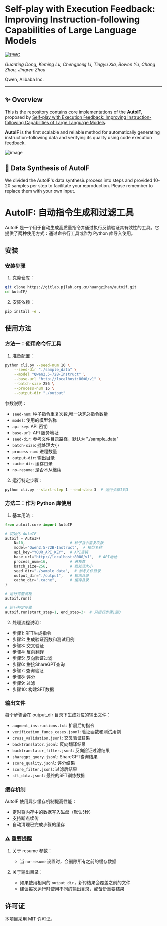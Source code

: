 # Self-play with Execution Feedback: Improving Instruction-following Capabilities of Large Language Models

[![PWC](https://img.shields.io/endpoint.svg?url=https://paperswithcode.com/badge/self-play-with-execution-feedback-improving/instruction-following-on-ifeval)](https://paperswithcode.com/sota/instruction-following-on-ifeval?p=self-play-with-execution-feedback-improving)

*Guanting Dong, Keming Lu, Chengpeng Li, Tingyu Xia, Bowen Yu, Chang Zhou, Jingren Zhou*

Qwen, Alibaba Inc.

---

## :sparkles: Overview


This is the repository contains core implementations of the **AutoIF**, proposed by [Self-play with Execution Feedback: Improving Instruction-following Capabilities of Large Language Models](https://arxiv.org/abs/2406.13542).

**AutoIF** is the first scalable and reliable method for automatically generating instruction-following data and verifying its quality using code execution feedback.

![image](https://github.com/dongguanting/AutoIF/assets/60767110/6c222465-25a4-4dec-ade6-d3a5af80ba39)



## :rocket: Data Synthesis of AutoIF
We divided the AutoIF's data synthesis process into steps and provided 10-20 samples per step to facilitate your reproduction. Please remember to replace them with your own input.

# AutoIF: 自动指令生成和过滤工具

AutoIF 是一个用于自动生成高质量指令并通过执行反馈验证其有效性的工具。它提供了两种使用方式：通过命令行工具或作为 Python 库导入使用。

## 安装

### 安装步骤

1. 克隆仓库：
```bash
git clone https://gitlab.pjlab.org.cn/huangzihan/autoif.git
cd AutoIF/
```

2. 安装依赖：
```bash
pip install -e .
```

## 使用方法

### 方法一：使用命令行工具

1. 准备配置：
```bash
python cli.py --seed-num 10 \
    --seed-dir "./sample_data" \
    --model "Qwen2.5-72B-Instruct" \
    --base-url "http://localhost:8000/v1" \
    --batch-size 256 \
    --process-num 16 \
    --output-dir "./output"
```

参数说明：
- `seed-num`: 种子指令重复次数,唯一决定总指令数量
- `model`: 使用的模型名称
- `api-key`: API 密钥
- `base-url`: API 服务地址
- `seed-dir`: 参考文件目录路径，默认为 "./sample_data"
- `batch-size`: 批处理大小
- `process-num`: 进程数量
- `output-dir`: 输出目录
- `cache-dir`: 缓存目录
- `no-resume`: 是否不从继续

2. 运行特定步骤：
```bash
python cli.py --start-step 1 --end-step 3  # 运行步骤1到3
```

### 方法二：作为 Python 库使用

1. 基本用法：
```python
from autoif.core import AutoIF

# 初始化 AutoIF
autoif = AutoIF(
    N=10,                    # 种子指令重复次数
    model="Qwen2.5-72B-Instruct",  # 模型名称
    api_key="YOUR_API_KEY",  # API密钥
    base_url="http://localhost:8000/v1",  # API地址
    process_num=16,          # 进程数
    batch_size=256,          # 批处理大小
    seed_dir="./sample_data",  # 参考文件目录
    output_dir="./output",   # 输出目录
    cache_dir=".cache",      # 缓存目录
)

# 运行完整流程
autoif.run()

# 运行特定步骤
autoif.run(start_step=1, end_step=3)  # 只运行步骤1到3
```

2. 处理流程说明：
- 步骤1: RFT生成指令
- 步骤2: 生成验证函数和测试用例
- 步骤3: 交叉验证
- 步骤4: 反向翻译
- 步骤5: 反向验证过滤
- 步骤6: 拼接ShareGPT查询
- 步骤7: 查询验证
- 步骤8: 评分
- 步骤9: 过滤
- 步骤10: 构建SFT数据

### 输出文件

每个步骤会在 output_dir 目录下生成对应的输出文件：
- `augment_instructions.txt`: 扩展后的指令
- `verification_funcs_cases.jsonl`: 验证函数和测试用例
- `cross_validation.jsonl`: 交叉验证结果
- `backtranslator.jsonl`: 反向翻译结果
- `backtranslator_filter.jsonl`: 反向验证过滤结果
- `sharegpt_query.jsonl`: ShareGPT查询结果
- `score_quality.jsonl`: 评分结果
- `score_filter.jsonl`: 过滤后结果
- `sft_data.jsonl`: 最终的SFT训练数据

### 缓存机制

AutoIF 使用异步缓存机制提高性能：
- 定时将内存中的数据写入磁盘（默认5秒）
- 支持断点续传
- 自动清理已完成步骤的缓存

### ⚠️ 重要提醒

1. 关于 resume 参数：
   - 当 `no-resume` 设置时，会删除所有之前的缓存数据

2. 关于输出目录：
   - 如果使用相同的 `output_dir`，新的结果会覆盖之前的文件
   - 建议每次运行时使用不同的输出目录，或备份重要结果


## 许可证

本项目采用 MIT 许可证。

